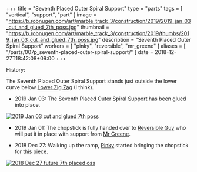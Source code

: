 +++
title = "Seventh Placed Outer Spiral Support"
type = "parts"
tags = [ "vertical", "support", "part" ]
image = "https://b.robnugen.com/art/marble_track_3/construction/2019/2019_jan_03_cut_and_glued_7th_poss.jpg"
thumbnail = "https://b.robnugen.com/art/marble_track_3/construction/2019/thumbs/2019_jan_03_cut_and_glued_7th_poss.jpg"
description = "Seventh Placed Outer Spiral Support"
workers = [
    "pinky",
    "reversible",
    "mr_greene"
]
aliases = [
    "/parts/007p_seventh-placed-outer-spiral-support/"
]
date = 2018-12-27T18:42:08+09:00
+++

History:

The Seventh Placed Outer Spiral Support stands just outside the lower curve below [Lower Zig Zag](/parts/lower_zig_zag/) (I think).

* 2019 Jan 03: The Seventh Placed Outer Spiral Support has been glued into place.

[![2019 Jan 03 cut and glued 7th poss](//b.robnugen.com/art/marble_track_3/construction/2019/thumbs/2019_jan_03_cut_and_glued_7th_poss.jpg)](//b.robnugen.com/art/marble_track_3/construction/2019/2019_jan_03_cut_and_glued_7th_poss.jpg)

* 2019 Jan 01: The chopstick is fully handed over to [Reversible Guy](/workers/reversible/) who will put it in place with support from [Mr Greene](/workers/mr_greene/).

* 2018 Dec 27: Walking up the ramp, [Pinky](/workers/pinky/) started bringing the
  chopstick for this piece.

[![2018 Dec 27 future 7th placed oss](//b.robnugen.com/art/marble_track_3/construction/2018/thumbs/2018_Dec_27_future_7th_placed_oss.jpg)](//b.robnugen.com/art/marble_track_3/construction/2018/2018_Dec_27_future_7th_placed_oss.jpg)
